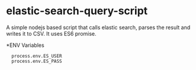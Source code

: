 # elastic-search-query-script

A simple nodejs based script that calls elastic search, parses the result and writes it to CSV.
It uses ES6 promise.

*ENV Variables

```process.env.ES_URL 
  process.env.ES_USER
  process.env.ES_PASS
```
